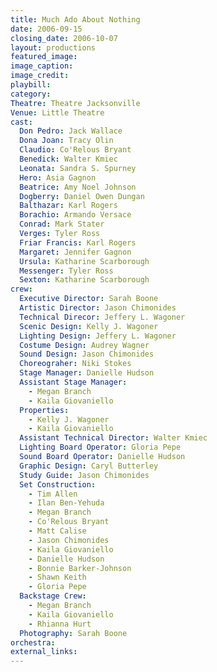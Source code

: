 ```yaml
---
title: Much Ado About Nothing
date: 2006-09-15
closing_date: 2006-10-07
layout: productions
featured_image: 
image_caption:
image_credit:
playbill: 
category: 
Theatre: Theatre Jacksonville
Venue: Little Theatre
cast:
  Don Pedro: Jack Wallace
  Dona Joan: Tracy Olin
  Claudio: Co'Relous Bryant
  Benedick: Walter Kmiec
  Leonata: Sandra S. Spurney
  Hero: Asia Gagnon
  Beatrice: Amy Noel Johnson
  Dogberry: Daniel Owen Dungan
  Balthazar: Karl Rogers
  Borachio: Armando Versace
  Conrad: Mark Stater
  Verges: Tyler Ross
  Friar Francis: Karl Rogers
  Margaret: Jennifer Gagnon
  Ursula: Katharine Scarborough
  Messenger: Tyler Ross
  Sexton: Katharine Scarborough
crew:
  Executive Director: Sarah Boone
  Artistic Director: Jason Chimonides
  Technical Direcor: Jeffery L. Wagoner
  Scenic Design: Kelly J. Wagoner
  Lighting Design: Jeffery L. Wagoner
  Costume Design: Audrey Wagner
  Sound Design: Jason Chimonides
  Choreograher: Niki Stokes
  Stage Manager: Danielle Hudson
  Assistant Stage Manager: 
    - Megan Branch
    - Kaila Giovaniello
  Properties: 
    - Kelly J. Wagoner
    - Kaila Giovaniello
  Assistant Technical Director: Walter Kmiec
  Lighting Board Operator: Gloria Pepe
  Sound Board Operator: Danielle Hudson
  Graphic Design: Caryl Butterley
  Study Guide: Jason Chimonides
  Set Construction: 
    - Tim Allen
    - Ilan Ben-Yehuda
    - Megan Branch
    - Co'Relous Bryant
    - Matt Calise
    - Jason Chimonides
    - Kaila Giovaniello
    - Danielle Hudson
    - Bonnie Barker-Johnson
    - Shawn Keith
    - Gloria Pepe
  Backstage Crew: 
    - Megan Branch
    - Kaila Giovaniello
    - Rhianna Hurt
  Photography: Sarah Boone
orchestra:
external_links:
---
```

